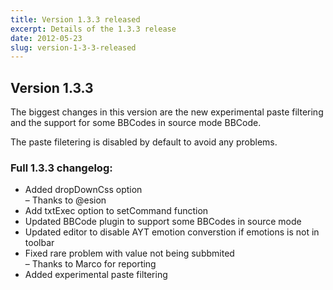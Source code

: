 ```yaml
---
title: Version 1.3.3 released
excerpt: Details of the 1.3.3 release
date: 2012-05-23
slug: version-1-3-3-released
---
```

## Version 1.3.3

The biggest changes in this version are the new experimental paste filtering and the support for some BBCodes in source mode BBCode.

The paste filetering is disabled by default to avoid any problems.

### Full 1.3.3 changelog:

<div class="well">
	<ul>
		<li>Added dropDownCss option<br>
			&ndash; Thanks to @esion</li>
		<li>Add txtExec option to setCommand function</li>
		<li>Updated BBCode plugin to support some BBCodes in source mode</li>
		<li>Updated editor to disable AYT emotion converstion if emotions is not in toolbar</li>
		<li>Fixed rare problem with value not being subbmited<br>
			&ndash; Thanks to Marco for reporting</li>
		<li>Added experimental paste filtering</li>
	</ul>
</div>
